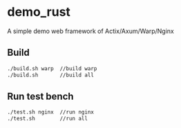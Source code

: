 # demo_rust

A simple demo web framework of Actix/Axum/Warp/Nginx

## Build
```sh
./build.sh warp  //build warp
./build.sh       //build all
```

## Run test bench
```sh
./test.sh nginx  //run nginx
./test.sh        //run all
```

